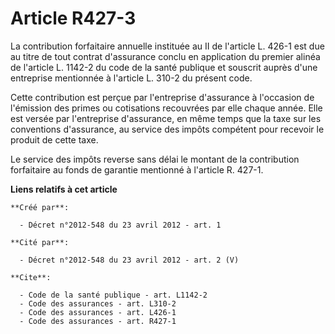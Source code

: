 # Article R427-3

La contribution forfaitaire annuelle instituée au II de l'article L. 426-1 est due au titre de tout contrat d'assurance
conclu en application du premier alinéa de l'article L. 1142-2 du code de la santé publique et souscrit auprès d'une
entreprise mentionnée à l'article L. 310-2 du présent code. 

Cette contribution est perçue par l'entreprise d'assurance à l'occasion de l'émission des primes ou cotisations recouvrées
par elle chaque année. Elle est versée par l'entreprise d'assurance, en même temps que la taxe sur les conventions
d'assurance, au service des impôts compétent pour recevoir le produit de cette taxe. 

Le service des impôts reverse sans délai le montant de la contribution forfaitaire au fonds de garantie mentionné à l'article
R. 427-1.

**Liens relatifs à cet article**

	**Créé par**:

	  - Décret n°2012-548 du 23 avril 2012 - art. 1

	**Cité par**:

	  - Décret n°2012-548 du 23 avril 2012 - art. 2 (V)

	**Cite**:

	  - Code de la santé publique - art. L1142-2
	  - Code des assurances - art. L310-2
	  - Code des assurances - art. L426-1
	  - Code des assurances - art. R427-1

